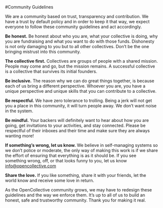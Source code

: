 #Community Guidelines

We are a community based on trust, transparency and contribution. We have a trust by default policy and in order to keep it that way, we expect everyone to follow these community guidelines and act accordingly. 

**Be honest.** Be honest about who you are, what your collective is doing, why you are fundraising and what you want to do with those funds. Dishonesty is not only damaging to you but to all other collectives. Don’t be the one bringing mistrust into this community. 

**The collective first.** Collectives are groups of people with a shared mission. People may come and go, but the mission remains. A successful collective is a collective that survives its initial founders.

**Be inclusive.** The reason why we can do great things together, is because each of us bring a different perspective. Whoever you are, you have a unique perspective and unique skills that you can contribute to a collective.

**Be respectful.** We have zero tolerance to trolling. Being a jerk will not get you a place in this community, it will turn people away. We don’t want noise in the system. 

**Be mindful.** Your backers will definitely want to hear about how you are going, get invitations to your activities, and stay connected. Please be respectful of their inboxes and their time and make sure they are always wanting more! 

**If something’s wrong, let us know.** We believe in self-managing systems so we don’t police or moderate, the only way of making this work is if we share the effort of ensuring that everything is as it should be. If you see something wrong, off, or that looks funny to you, let us know info@opencollective.com 

**Share the love.** If you like something, share it with your friends, let the world know and receive some love in return. 

As the OpenCollective community grows, we may have to redesign these guidelines and the way we enforce them. It’s up to all of us to build an honest, safe and trustworthy community. Thank you for making it real.

